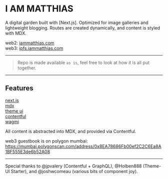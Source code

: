 # I AM MATTHIAS

A digital garden built with [Next.js]. Optimized for image galleries and lightweight blogging. Routes are created dynamically, and content is styled with MDX.

web2: [iammatthias.com](https://iammatthias.com)  
web3: [ipfs.iammatthias.com](https://ipfs.iammatthias.com)

---

> Repo is made available `as is`, feel free to look at how it is all put together.

---

## Features

[next.js](https://nextjs.org)  
[mdx](https://mdxjs.com)  
[theme ui](https://theme-ui.com)  
[contentful](https://www.contentful.com)  
[wagmi](https://wagmi-xyz.vercel.app)

All content is abstracted into MDX, and provided via Contentful.

web3 guestbook is on polygon mumbai: https://mumbai.polygonscan.com/address/0x8EA78686Fb00ef2C2C6Ea8A1BF555E3de6b52A08

---

Special thanks to @jpvalery (Contentful + GraphQL), @Holben888 (Theme-UI Starter), and @joshwcomeau (various bits of component joy).
